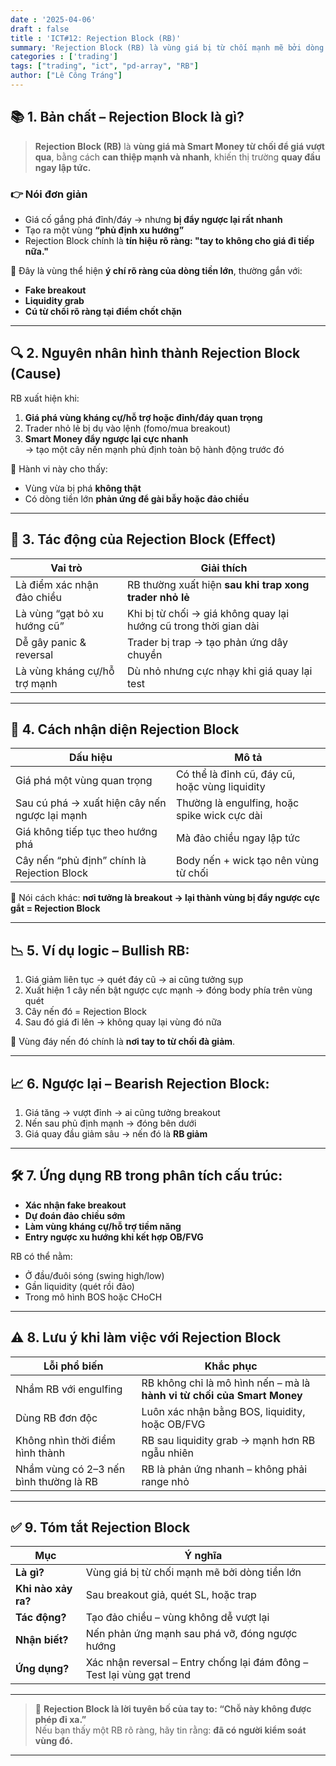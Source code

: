 ```yaml
---
date : '2025-04-06'
draft : false
title : 'ICT#12: Rejection Block (RB)'
summary: 'Rejection Block (RB) là vùng giá bị từ chối mạnh mẽ bởi dòng tiền lớn, thường xuất hiện sau breakout giả hoặc quét thanh khoản, tạo tín hiệu đảo chiều rõ ràng và vùng kháng cự/hỗ trợ tiềm năng.'
categories : ['trading']
tags: ["trading", "ict", "pd-array", "RB"]
author: ["Lê Công Tráng"]
---
```


## 📚 **1. Bản chất – Rejection Block là gì?**

> **Rejection Block (RB)** là **vùng giá mà Smart Money từ chối để giá vượt qua**, bằng cách **can thiệp mạnh và nhanh**, khiến thị trường **quay đầu ngay lập tức.**

### 👉 Nói đơn giản

- Giá cố gắng phá đỉnh/đáy → nhưng **bị đẩy ngược lại rất nhanh**
- Tạo ra một vùng **“phủ định xu hướng”**  
- Rejection Block chính là **tín hiệu rõ ràng: "tay to không cho giá đi tiếp nữa."**

📌 Đây là vùng thể hiện **ý chí rõ ràng của dòng tiền lớn**, thường gắn với:

- **Fake breakout**
- **Liquidity grab**
- **Cú từ chối rõ ràng tại điểm chốt chặn**

---

## 🔍 **2. Nguyên nhân hình thành Rejection Block (Cause)**

RB xuất hiện khi:

1. **Giá phá vùng kháng cự/hỗ trợ hoặc đỉnh/đáy quan trọng**
2. Trader nhỏ lẻ bị dụ vào lệnh (fomo/mua breakout)
3. **Smart Money đẩy ngược lại cực nhanh**  
   → tạo một cây nến mạnh phủ định toàn bộ hành động trước đó

📌 Hành vi này cho thấy:

- Vùng vừa bị phá **không thật**  
- Có dòng tiền lớn **phản ứng để gài bẫy hoặc đảo chiều**

---

## 🎯 **3. Tác động của Rejection Block (Effect)**

| Vai trò | Giải thích |
|--------|------------|
| Là điểm xác nhận đảo chiều | RB thường xuất hiện **sau khi trap xong trader nhỏ lẻ** |
| Là vùng “gạt bỏ xu hướng cũ” | Khi bị từ chối → giá không quay lại hướng cũ trong thời gian dài |
| Dễ gây panic & reversal | Trader bị trap → tạo phản ứng dây chuyền |
| Là vùng kháng cự/hỗ trợ mạnh | Dù nhỏ nhưng cực nhạy khi giá quay lại test |

---

## 🧭 **4. Cách nhận diện Rejection Block**

| Dấu hiệu | Mô tả |
|---------|------|
| Giá phá một vùng quan trọng | Có thể là đỉnh cũ, đáy cũ, hoặc vùng liquidity |
| Sau cú phá → xuất hiện cây nến ngược lại mạnh | Thường là engulfing, hoặc spike wick cực dài |
| Giá không tiếp tục theo hướng phá | Mà đảo chiều ngay lập tức |
| Cây nến “phủ định” chính là Rejection Block | Body nến + wick tạo nên vùng từ chối |

📌 Nói cách khác: **nơi tưởng là breakout → lại thành vùng bị đẩy ngược cực gắt = Rejection Block**

---

## 📉 **5. Ví dụ logic – Bullish RB:**

1. Giá giảm liên tục → quét đáy cũ → ai cũng tưởng sụp  
2. Xuất hiện 1 cây nến bật ngược cực mạnh → đóng body phía trên vùng quét  
3. Cây nến đó = Rejection Block  
4. Sau đó giá đi lên → không quay lại vùng đó nữa

📌 Vùng đáy nến đó chính là **nơi tay to từ chối đà giảm**.

---

## 📈 **6. Ngược lại – Bearish Rejection Block:**

1. Giá tăng → vượt đỉnh → ai cũng tưởng breakout  
2. Nến sau phủ định mạnh → đóng bên dưới  
3. Giá quay đầu giảm sâu → nến đó là **RB giảm**

---

## 🛠 **7. Ứng dụng RB trong phân tích cấu trúc:**

- **Xác nhận fake breakout**
- **Dự đoán đảo chiều sớm**
- **Làm vùng kháng cự/hỗ trợ tiềm năng**
- **Entry ngược xu hướng khi kết hợp OB/FVG**

RB có thể nằm:

- Ở đầu/đuôi sóng (swing high/low)
- Gần liquidity (quét rồi đảo)
- Trong mô hình BOS hoặc CHoCH

---

## ⚠ **8. Lưu ý khi làm việc với Rejection Block**

| Lỗi phổ biến | Khắc phục |
|--------------|-----------|
| Nhầm RB với engulfing | RB không chỉ là mô hình nến – mà là **hành vi từ chối của Smart Money** |  
| Dùng RB đơn độc | Luôn xác nhận bằng BOS, liquidity, hoặc OB/FVG |
| Không nhìn thời điểm hình thành | RB sau liquidity grab → mạnh hơn RB ngẫu nhiên |
| Nhầm vùng có 2–3 nến bình thường là RB | RB là phản ứng nhanh – không phải range nhỏ |

---

## ✅ **9. Tóm tắt Rejection Block**

| Mục | Ý nghĩa |
|-----|---------|
| **Là gì?** | Vùng giá bị từ chối mạnh mẽ bởi dòng tiền lớn |
| **Khi nào xảy ra?** | Sau breakout giả, quét SL, hoặc trap |
| **Tác động?** | Tạo đảo chiều – vùng không dễ vượt lại |
| **Nhận biết?** | Nến phản ứng mạnh sau phá vỡ, đóng ngược hướng |
| **Ứng dụng?** | Xác nhận reversal – Entry chống lại đám đông – Test lại vùng gạt trend |

---

> 🚫 **Rejection Block là lời tuyên bố của tay to: “Chỗ này không được phép đi xa.”**  
> Nếu bạn thấy một RB rõ ràng, hãy tin rằng: **đã có người kiểm soát vùng đó.**

---
